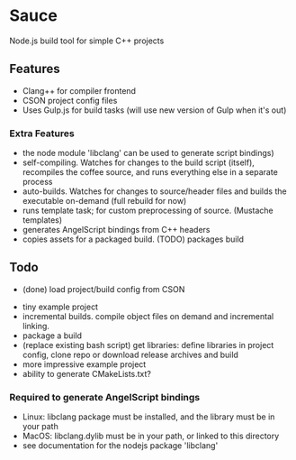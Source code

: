 # Sauce
Node.js build tool for simple C++ projects

## Features
* Clang++ for compiler frontend
* CSON project config files
* Uses Gulp.js for build tasks (will use new version of Gulp when it's out)

### Extra Features
* the node module 'libclang' can be used to generate script bindings)
* self-compiling. Watches for changes to the build script (itself), recompiles the coffee source, and runs everything else in a separate process
* auto-builds. Watches for changes to source/header files and builds the executable on-demand (full rebuild for now)
* runs template task; for custom preprocessing of source. (Mustache templates)
* generates AngelScript bindings from C++ headers
* copies assets for a packaged build. (TODO) packages build

## Todo
+ (done) load project/build config from CSON
- tiny example project
- incremental builds. compile object files on demand and incremental linking.
- package a build
- (replace existing bash script) get libraries: define libraries in project config, clone repo or download release archives and build
- more impressive example project
- ability to generate CMakeLists.txt?

### Required to generate AngelScript bindings
- Linux: libclang package must be installed, and the library must be in your path
- MacOS: libclang.dylib must be in your path, or linked to this directory
- see documentation for the nodejs package 'libclang'
